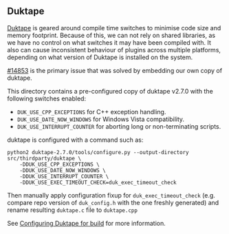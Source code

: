 ## Duktape

[Duktape](https://duktape.org/) is geared around compile time switches to minimise code size and memory footprint. Because of this, we can not rely on shared libraries, as we have no control on what switches it may have been compiled with. It also can cause inconsistent behaviour of plugins across multiple platforms, depending on what version of Duktape is installed on the system.

[#14853](https://github.com/OpenRCT2/OpenRCT2/issues/14853) is the primary issue that was solved by embedding our own copy of duktape.

This directory contains a pre-configured copy of duktape v2.7.0 with the following switches enabled:
* `DUK_USE_CPP_EXCEPTIONS` for C++ exception handling.
* `DUK_USE_DATE_NOW_WINDOWS` for Windows Vista compatibility.
* `DUK_USE_INTERRUPT_COUNTER` for aborting long or non-terminating scripts.

duktape is configured with a command such as:
```
python2 duktape-2.7.0/tools/configure.py --output-directory src/thirdparty/duktape \
    -DDUK_USE_CPP_EXCEPTIONS \
    -DDUK_USE_DATE_NOW_WINDOWS \
    -DDUK_USE_INTERRUPT_COUNTER \
    -DDUK_USE_EXEC_TIMEOUT_CHECK=duk_exec_timeout_check
```

Then manually apply configuration fixup for `duk_exec_timeout_check` (e.g. compare repo version of `duk_config.h` with the one freshly generated) and rename resulting `duktape.c` file to `duktape.cpp`

See [Configuring Duktape for build](https://wiki.duktape.org/configuring) for more information.
